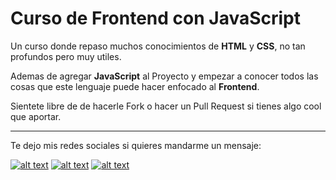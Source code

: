 # Curso de Frontend con JavaScript 

Un curso donde repaso muchos conocimientos de **HTML** y **CSS**, no tan profundos pero muy utiles. 

Ademas de agregar **JavaScript** al Proyecto y empezar a conocer todos las cosas que este lenguaje puede hacer enfocado al **Frontend**.

Sientete libre de de hacerle Fork o hacer un Pull Request si tienes algo cool que aportar. 

------------

Te dejo mis redes sociales si quieres mandarme un mensaje:

[![alt text][1.1]][1]
[![alt text][2.1]][2]
[![alt text][3.1]][3]

[3.1]: http://i.imgur.com/tXSoThF.png (@_Vicnow_)
[2.1]: http://i.imgur.com/P3YfQoD.png (Víctor H. Morales Martínez)
[1.1]: http://i.imgur.com/0o48UoR.png (Vicnow)

[3]: http://twitter.com/_vicnow_
[2]: https://www.facebook.com/Victor.H.Morales.Martinez
[1]: https://github.com/Vicnow

<!-- Please don't remove this: Grab your social icons from https://github.com/carlsednaoui/gitsocial -->
